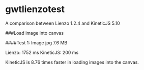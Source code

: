 gwtlienzotest
=============

A comparison between Lienzo 1.2.4 and KineticJS 5.10


###Load image into canvas


####Test 1: Image jpg 7.6 MB

Lienzo: 1752 ms
KineticJS: 200 ms

KineticJS is 8.76 times faster in loading images into the canvas.

